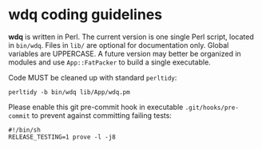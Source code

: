 # wdq coding guidelines

**wdq** is written in Perl. The current version is one single Perl script,
located in `bin/wdq`. Files in `lib/` are optional for documentation only.
Global variables are UPPERCASE.  A future version may better be organized in
modules and use `App::FatPacker` to build a single executable.

Code MUST be cleaned up with standard `perltidy`:

    perltidy -b bin/wdq lib/App/wdq.pm

Please enable this git pre-commit hook in executable `.git/hooks/pre-commit` to
prevent against committing failing tests:

    #!/bin/sh
    RELEASE_TESTING=1 prove -l -j8

